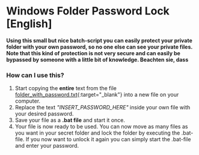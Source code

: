# Windows Folder Password Lock [English]

**Using this small but nice batch-script you can easily protect your private folder with your own password, so no one else can see your private files. Note that this kind of protection is not very secure and can easily be bypassed by someone with a little bit of knowledge. Beachten sie, dass**

### How can I use this?

 1. Start copying the **entire** text from the file [folder_with_password.txt](folder_with_password.txt){:target="_blank"} into a new file on your computer.
 2. Replace the text *"INSERT_PASSWORD_HERE"* inside your own file with your desired password.
 3. Save your file as a **.bat file** and start it once.
 4. Your file is now ready to be used. You can now move as many files as you want in your secret folder and lock the folder by executing the .bat-file. If you now want to unlock it again you can simply start the .bat-file and enter your password.